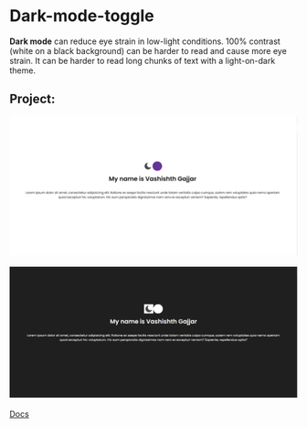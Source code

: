 # Dark-mode-toggle
**Dark mode** can reduce eye strain in low-light conditions. 100% contrast (white on a black background) can be harder to read and cause more eye strain. It can be harder to read long chunks of text with a light-on-dark theme.
## Project:
<img src="Screenshot (104).png"></img><br><br>
<img src="Screenshot (105).png"></img><br><br>
<a href="https://www.w3schools.com/howto/howto_js_toggle_dark_mode.asp">Docs</a>
